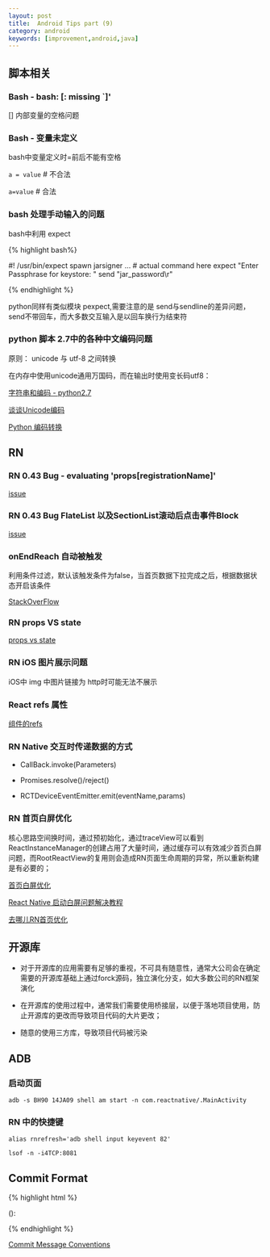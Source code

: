 ```yaml
---
layout: post
title:  Android Tips part (9)
category: android
keywords: [improvement,android,java]
---
```


## 脚本相关

### Bash  - bash: [: missing `]' 

[] 内部变量的空格问题

### Bash - 变量未定义   

bash中变量定义时=前后不能有空格

`a = value`  # 不合法

`a=value` # 合法


### bash 处理手动输入的问题

bash中利用 expect

{% highlight bash%}

#! /usr/bin/expect
spawn jarsigner ... # actual command here
expect "Enter Passphrase for keystore: "
send "jar_password\r"

{% endhighlight %}


python同样有类似模块 pexpect,需要注意的是 send与sendline的差异问题，send不带回车，而大多数交互输入是以回车换行为结束符

###  python 脚本 2.7中的各种中文编码问题

原则： unicode 与 utf-8 之间转换

在内存中使用unicode通用万国码，而在输出时使用变长码utf8：
 

[字符串和编码 - python2.7](http://www.liaoxuefeng.com/wiki/001374738125095c955c1e6d8bb493182103fac9270762a000/001386819196283586a37629844456ca7e5a7faa9b94ee8000)

[谈谈Unicode编码](http://www.pythonclub.org/python-basic/encode-detail)

[Python 编码转换](http://www.jianshu.com/p/53bb448fe85b)



## RN

### RN 0.43 Bug - evaluating 'props[registrationName]'

[issue](https://github.com/facebook/react-native/issues/12905)


### RN 0.43 Bug FlateList 以及SectionList滚动后点击事件Block

[issue](https://github.com/facebook/react-native/issues/12884)


### onEndReach 自动被触发

利用条件过滤，默认该触发条件为false，当首页数据下拉完成之后，根据数据状态开启该条件

[StackOverFlow](https://stackoverflow.com/questions/41178436/react-native-onendreached-always-fire-when-1st-row-is-rendered
)

### RN props VS state

[props vs state](https://github.com/uberVU/react-guide/blob/master/props-vs-state.md)

### RN iOS 图片展示问题

iOS中 img 中图片链接为 http时可能无法不展示

### React refs 属性

[组件的refs](https://react-cn.github.io/react/docs/more-about-refs.html)


### RN Native 交互时传递数据的方式

* CallBack.invoke(Parameters)

* Promises.resolve()/reject()

* RCTDeviceEventEmitter.emit(eventName,params)

### RN 首页白屏优化

核心思路空间换时间，通过预初始化，通过traceView可以看到 ReactInstanceManager的创建占用了大量时间，通过缓存可以有效减少首页白屏问题，而RootReactView的复用则会造成RN页面生命周期的异常，所以重新构建是有必要的；


[首页白屏优化](https://github.com/cnsnake11/blog/blob/master/ReactNative%E5%BC%80%E5%8F%91%E6%8C%87%E5%AF%BC/ReactNative%E5%AE%89%E5%8D%93%E9%A6%96%E5%B1%8F%E7%99%BD%E5%B1%8F%E4%BC%98%E5%8C%96.md)

[React Native 启动白屏问题解决教程](https://github.com/crazycodeboy/RNStudyNotes/blob/master/React%20Native%20%E9%97%AE%E9%A2%98%E5%8F%8A%E8%A7%A3%E5%86%B3%E6%96%B9%E6%A1%88%E5%90%88%E9%9B%86/React%20Native%20%E5%90%AF%E5%8A%A8%E7%99%BD%E5%B1%8F%E9%97%AE%E9%A2%98%E8%A7%A3%E5%86%B3%E6%95%99%E7%A8%8B/React%20Native%20%E5%90%AF%E5%8A%A8%E7%99%BD%E5%B1%8F%E9%97%AE%E9%A2%98%E8%A7%A3%E5%86%B3%E6%95%99%E7%A8%8B.md)

[去哪儿RN首页优化](http://ymfe.tech/blog/2017-01-17-QRN%E9%A6%96%E5%B1%8F%E5%8A%A0%E8%BD%BD%E9%80%9F%E5%BA%A6%E4%BC%98%E5%8C%96/)

## 开源库

* 对于开源库的应用需要有足够的重视，不可具有随意性，通常大公司会在确定需要的开源库基础上通过forck源码，独立演化分支，如大多数公司的RN框架演化

* 在开源库的使用过程中，通常我们需要使用桥接层，以便于落地项目使用，防止开源库的更改而导致项目代码的大片更改；

* 随意的使用三方库，导致项目代码被污染

## ADB

### 启动页面

`adb -s BH90 14JA09 shell am start -n com.reactnative/.MainActivity`

### RN 中的快捷键

`alias rnrefresh='adb shell input keyevent 82'`

`lsof -n -i4TCP:8081`


## Commit Format

{% highlight html %}

<type>(<scope>): <subject>
<BLANK LINE>
<body>
<BLANK LINE>
<footer>

{% endhighlight %}

[Commit Message Conventions](https://gist.github.com/stephenparish/9941e89d80e2bc58a153)
